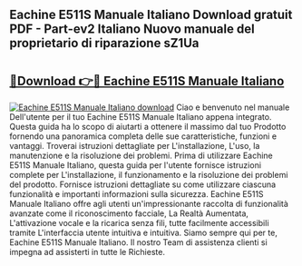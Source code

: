 ## Eachine E511S Manuale Italiano Download gratuit PDF - Part-ev2 Italiano Nuovo manuale del proprietario di riparazione sZ1Ua

# <h2><a href="http://df9fi4.blite.top/?on=Eachine+E511S+Manuale+Italiano">🔗Download 👉🔴 Eachine E511S Manuale Italiano</a></h2>

[![Eachine E511S Manuale Italiano download](https://i.imgur.com/lujVjoI.png)](http://df9fi4.blite.top/?on=Eachine+E511S+Manuale+Italiano)
Ciao e benvenuto nel manuale Dell'utente per il tuo Eachine E511S Manuale Italiano appena integrato. Questa guida ha lo scopo di aiutarti a ottenere il massimo dal tuo Prodotto fornendo una panoramica completa delle sue caratteristiche, funzioni e vantaggi. Troverai istruzioni dettagliate per L'installazione, L'uso, la manutenzione e la risoluzione dei problemi. Prima di utilizzare Eachine E511S Manuale Italiano, questa guida per l'utente fornisce istruzioni complete per L'installazione, il funzionamento e la risoluzione dei problemi del prodotto. Fornisce istruzioni dettagliate su come utilizzare ciascuna funzionalità e importanti informazioni sulla sicurezza. Eachine E511S Manuale Italiano offre agli utenti un'impressionante raccolta di funzionalità avanzate come il riconoscimento facciale, La Realtà Aumentata, L'attivazione vocale e la ricarica senza fili, tutte facilmente accessibili tramite L'interfaccia utente intuitiva e intuitiva. Siamo sempre qui per te, Eachine E511S Manuale Italiano. Il nostro Team di assistenza clienti si impegna ad assisterti in tutte le Richieste.

